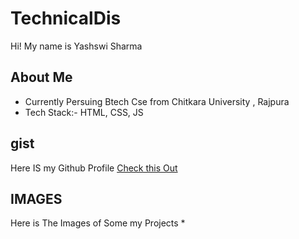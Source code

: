 # TechnicalDis
Hi! My name is Yashswi Sharma

## About Me 
* Currently Persuing Btech Cse from Chitkara University , Rajpura
* Tech Stack:- HTML, CSS, JS



## gist
Here IS my Github Profile [Check this Out](https://github.com/yashswi23/)

## IMAGES
Here is The Images of Some my Projects 
* 
